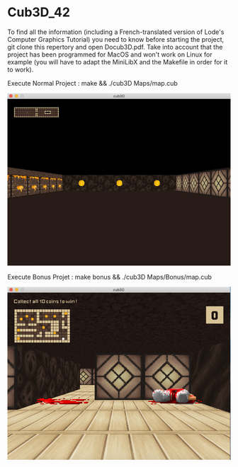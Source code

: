 # Cub3D_42

To find all the information (including a French-translated version of Lode's Computer Graphics Tutorial) you need to know before starting the project, git clone this repertory and open Docub3D.pdf. Take into account that the project has been programmed for MacOS and won't work on Linux for example (you will have to adapt the MiniLibX and the Makefile in order for it to work).

Execute Normal Project : make && ./cub3D Maps/map.cub

![alt text](https://github.com/mboy29/Cub3D_42/blob/master/Preview.png)

Execute Bonus Projet : make bonus && ./cub3D Maps/Bonus/map.cub

![alt text](https://github.com/mboy29/Cub3D_42/blob/master/PreviewBonus.png)
